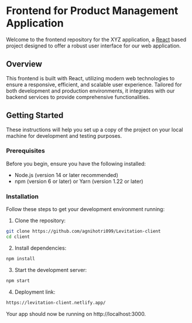 # Frontend for Product Management Application

Welcome to the frontend repository for the XYZ application, a [React](https://reactjs.org/) based project designed to offer a robust user interface for our web application.

## Overview

This frontend is built with React, utilizing modern web technologies to ensure a responsive, efficient, and scalable user experience. Tailored for both development and production environments, it integrates with our backend services to provide comprehensive functionalities.

## Getting Started

These instructions will help you set up a copy of the project on your local machine for development and testing purposes.

### Prerequisites

Before you begin, ensure you have the following installed:
- Node.js (version 14 or later recommended)
- npm (version 6 or later) or Yarn (version 1.22 or later)

### Installation

Follow these steps to get your development environment running:

1. Clone the repository:

```bash
git clone https://github.com/agnihotri099/Levitation-client
cd client
```

2. Install dependencies:

```bash
npm install
```

3. Start the development server:
```bash
npm start
```

4. Deployment link:
```bash
https://levitation-client.netlify.app/
```
Your app should now be running on http://localhost:3000.


